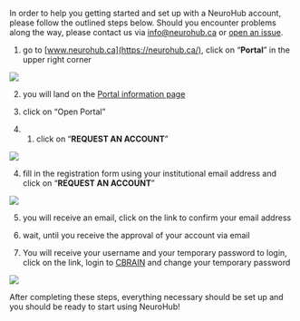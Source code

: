 In order to help you getting started and set up with a NeuroHub account, please follow the outlined steps below. Should you encounter problems along the way, please contact us via info@neurohub.ca or [open an issue](https://github.com/neurohub/neurohub_documentation/issues).

1. go to [www.neurohub.ca](https://neurohub.ca/), click on “**Portal**” in the upper right corner

![](https://github.com/neurohub/neurohub_documentation/blob/master/images/portal.png)

2. you will land on the [Portal information page](https://neurohub.ca/portal.html)

3. click on “Open Portal” 

3. 1. click on “**REQUEST AN ACCOUNT**” 

![](https://github.com/neurohub/neurohub_documentation/blob/master/images/request_account.png)

4. fill in the registration form using your institutional email address and click on “**REQUEST AN ACCOUNT**” 

![](https://github.com/neurohub/neurohub_documentation/blob/master/images/application_form.png)

5. you will receive an email, click on the link to confirm your email address 

6. wait, until you receive the approval of your account via email 

7. You will receive your username and your temporary password to login, click on the link, login to [CBRAIN](http://www.cbrain.ca/) and change your temporary password 

![](https://github.com/neurohub/neurohub_documentation/blob/master/images/cbrain_login.png)

After completing these steps, everything necessary should be set up and you should be ready to start using NeuroHub!
